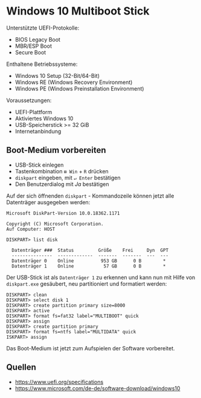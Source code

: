 # Windows 10 Multiboot Stick

Unterstützte UEFI-Protokolle:

- BIOS Legacy Boot
- MBR/ESP Boot
- Secure Boot

Enthaltene Betriebssysteme:

- Windows 10 Setup (32-Bit/64-Bit)
- Windows RE (Windows Recovery Environment)
- Windows PE (Windows Preinstallation Environment)

Voraussetzungen:

- UEFI-Plattform
- Aktiviertes Windows 10
- USB-Speicherstick >= 32 GiB
- Internetanbindung

## Boot-Medium vorbereiten

- USB-Stick einlegen
- Tastenkombination `⊞ Win` + `R` drücken
- `diskpart` eingeben, mit `↵ Enter` bestätigen
- Den Benutzerdialog mit _Ja_ bestätigen

Auf der sich öffnenden `diskpart` - Kommandozeile können jetzt alle Datenträger ausgegeben werden:

```
Microsoft DiskPart-Version 10.0.18362.1171

Copyright (C) Microsoft Corporation.
Auf Computer: HOST

DISKPART> list disk

  Datenträger ###  Status         Größe    Frei     Dyn  GPT
  ---------------  -------------  -------  -------  ---  ---
  Datenträger 0    Online          953 GB      0 B        *
  Datenträger 1    Online           57 GB      0 B        *
```

Der USB-Stick ist als `Datenträger 1` zu erkennen und kann nun mit Hilfe von `diskpart.exe` gesäubert, neu partitioniert und formatiert werden:

```
DISKPART> clean
DISKPART> select disk 1
DISKPART> create partition primary size=8000
DISKPART> active
DISKPART> format fs=fat32 label="MULTIBOOT" quick
DISKPART> assign
DISKPART> create partition primary
DISKPART> format fs=ntfs label="MULTIDATA" quick
ISKPART> assign
```

Das Boot-Medium ist jetzt zum Aufspielen der Software vorbereitet.

## Quellen

- <https://www.uefi.org/specifications>
- <https://www.microsoft.com/de-de/software-download/windows10>
